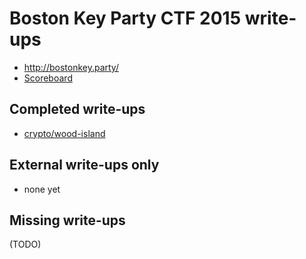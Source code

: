 # Boston Key Party CTF 2015 write-ups

* <http://bostonkey.party/>
* [Scoreboard](scoreboard.png)

## Completed write-ups

* [crypto/wood-island](crypto/wood-island)

## External write-ups only

* none yet

## Missing write-ups

(TODO)
